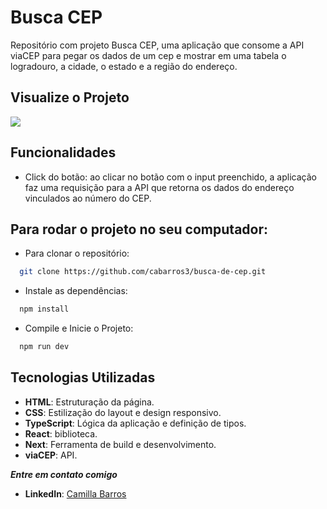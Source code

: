 # Busca CEP

Repositório com projeto Busca CEP, uma aplicação que consome a API viaCEP para pegar os dados de um cep e mostrar em uma tabela o logradouro, a cidade, o estado e a região do endereço.

## Visualize o Projeto

![](./src/app/imagens-projeto/img1.png)

## Funcionalidades

- Click do botão: ao clicar no botão com o input preenchido, a aplicação faz uma requisição para a API que retorna os dados do endereço vinculados ao número do CEP.

## Para rodar o projeto no seu computador:

- Para clonar o repositório:

```bash
  git clone https://github.com/cabarros3/busca-de-cep.git
```

- Instale as dependências:

```bash
  npm install
```

- Compile e Inicie o Projeto:

```bash
  npm run dev
```

## Tecnologias Utilizadas

- **HTML**: Estruturação da página.
- **CSS**: Estilização do layout e design responsivo.
- **TypeScript**: Lógica da aplicação e definição de tipos.
- **React**: biblioteca.
- **Next**: Ferramenta de build e desenvolvimento.
- **viaCEP**: API.

**_Entre em contato comigo_**

- **LinkedIn**: [Camilla Barros](https://www.linkedin.com/in/camillabarros/)
